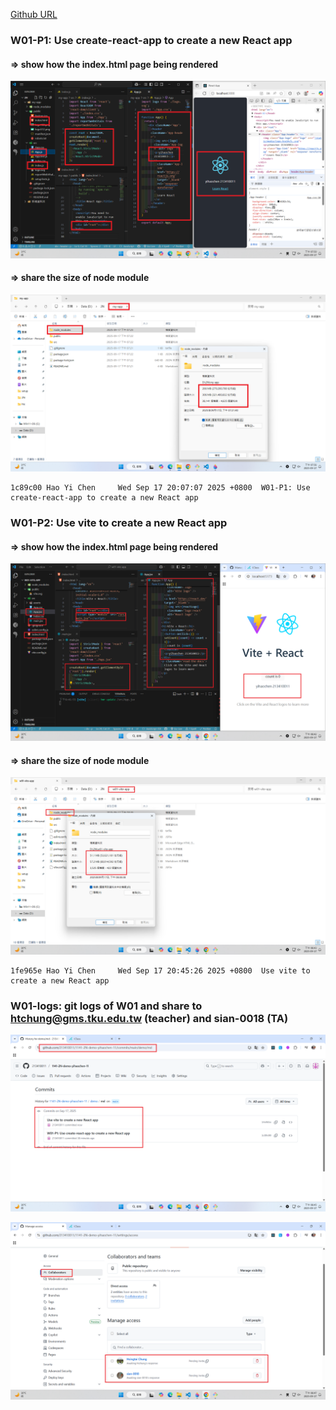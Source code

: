 [Github URL](https://github.com/213410011/1141-2N-demo-yihaochen-11)

### W01-P1: Use create-react-app to create a new React app

#### => show how the index.html page being rendered

![](w01-p1-1.png)

#### => share the size of node module

![](w01-p1-2.png)

```
1c89c00 Hao Yi Chen     Wed Sep 17 20:07:07 2025 +0800  W01-P1: Use create-react-app to create a new React app
```

### W01-P2: Use vite to create a new React app

#### => show how the index.html page being rendered

![](w01-p2-1.png)

#### => share the size of node module

![](w01-p2-2.png)

```
1fe965e Hao Yi Chen     Wed Sep 17 20:45:26 2025 +0800  Use vite to create a new React app
```

### W01-logs: git logs of W01 and share to htchung@gms.tku.edu.tw (teacher) and sian-0018 (TA)

![](w01-log.png)

![](w01-share.png)
